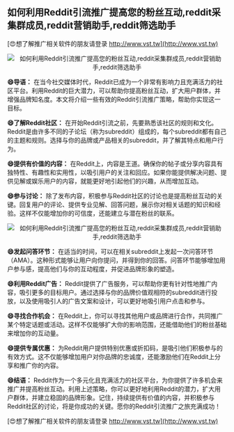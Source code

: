 ## **如何利用Reddit引流推广提高您的粉丝互动,reddit采集群成员,reddit营销助手,reddit筛选助手**

[😍想了解推广相关软件的朋友请登录 http://www.vst.tw](http://www.vst.tw)

 <center><img src="https://vst.tw/MP4/tuiguang/png/5.png" alt="如何利用Reddit引流推广提高您的粉丝互动,reddit采集群成员,reddit营销助手,reddit筛选助手"></center>

**😄导语：**
在当今社交媒体时代，Reddit已成为一个非常有影响力且充满活力的社区平台。利用Reddit的巨大潜力，可以帮助你提高粉丝互动，扩大用户群体，并增强品牌知名度。本文将介绍一些有效的Reddit引流推广策略，帮助你实现这一目标。

**😄了解Reddit社区：**
在开始Reddit引流之前，先要熟悉该社区的规则和文化。Reddit是由许多不同的子论坛（称为subreddit）组成的，每个subreddit都有自己的主题和规则。选择与你的品牌或产品相关的subreddit，并了解其特点和用户行为。

**😄提供有价值的内容：**
在Reddit上，内容是王道。确保你的帖子或分享内容具有独特性、有趣性和实用性，以吸引用户的关注和回应。如果你能提供解决问题、提供见解或娱乐用户的内容，就能更好地引起他们的兴趣，从而增加互动。

**😄参与讨论：**
除了发布内容，积极参与Reddit社区的讨论也是提高粉丝互动的关键。回复用户的评论、提供专业见解、回答问题，展示你对相关话题的知识和经验。这样不仅能增加你的可信度，还能建立与潜在粉丝的联系。

 <center><img src="https://vst.tw/MP4/tuiguang/png/8.png" alt="如何利用Reddit引流推广提高您的粉丝互动,reddit采集群成员,reddit营销助手,reddit筛选助手"></center>

**😄发起问答环节：**
在适当的时间，可以在相关subreddit上发起一次问答环节（AMA）。这种形式能够让用户向你提问，并得到你的回答。问答环节能够增加用户参与感，提高他们与你的互动程度，并促进品牌形象的塑造。

**😄利用Reddit广告：**
Reddit提供了广告服务，可以帮助你更有针对性地推广内容，吸引更多的目标用户。通过选择与你的品牌价值观相符的subreddit进行投放，以及使用吸引人的广告文案和设计，可以更好地吸引用户点击和参与。

**😄寻找合作机会：**
在Reddit上，你可以寻找其他用户或品牌进行合作，共同推广某个特定话题或活动。这样不仅能够扩大你的影响范围，还能借助他们的粉丝基础来增加你的互动量。

**😄提供专属优惠：**
为Reddit用户提供特别优惠或折扣码，是吸引他们积极参与的有效方式。这不仅能够增加用户对你品牌的忠诚度，还能激励他们在Reddit上分享和推广你的内容。

**😄结语：**
Reddit作为一个多元化且充满活力的社区平台，为你提供了许多机会来推广并提高粉丝互动。利用上述策略，你可以更好地利用Reddit的潜力，扩大用户群体，并建立稳固的品牌形象。记住，持续提供有价值的内容，并积极参与Reddit社区的讨论，将是你成功的关键。愿你的Reddit引流推广之旅充满成功！

[😍想了解推广相关软件的朋友请登录 http://www.vst.tw](http://www.vst.tw)



